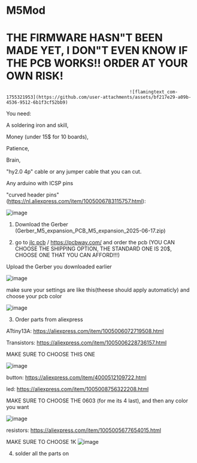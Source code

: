 # M5Mod 
#  THE FIRMWARE HASN"T BEEN MADE YET, I DON"T EVEN KNOW IF THE PCB WORKS!! ORDER AT YOUR OWN RISK!

                                                  ![flamingtext_com-1755321953](https://github.com/user-attachments/assets/bf217e29-a09b-4536-9512-6b1f3cf52bb9)



You need:

  A soldering iron and skill,

  Money (under 15$ for 10 boards),
  
  Patience,
  
  Brain,
  
  "hy2.0 4p" cable or any jumper cable that you can cut.

  Any arduino with ICSP pins
  
  "curved header pins" (https://nl.aliexpress.com/item/1005006783115757.html):
  
  ![image](https://github.com/user-attachments/assets/841323ce-b653-4e09-b451-ba94f7f360e3)

  
  


1. Download the Gerber (Gerber_M5_expansion_PCB_M5_expansion_2025-06-17.zip)
  
2. go to [jlc pcb](https://jlcpcb.com/) / https://pcbway.com/ and order the pcb (YOU CAN CHOOSE THE SHIPPING OPTION, THE STANDARD ONE IS 20$, CHOOSE ONE THAT YOU CAN AFFORD!!!)

  Upload the Gerber you downloaded earlier
  
  ![image](https://github.com/user-attachments/assets/91def4a5-9af6-4e57-bf2a-5c513a6e9854)
  
  make sure your settings are like this(theese should apply automaticly) and choose your pcb color
  
  ![image](https://github.com/user-attachments/assets/07e3cfc7-52f7-46c7-9bba-d95d8b69a0d1)

3. Order parts from aliexpress

  ATtiny13A:
  https://aliexpress.com/item/1005006072719508.html
  
  Transistors:
  https://aliexpress.com/item/1005006228736157.html
  
  MAKE SURE TO CHOOSE THIS ONE
  
  ![image](https://github.com/user-attachments/assets/4fd770f1-2071-4091-80e4-94bb85c71cee)
  
  
  button:
  https://aliexpress.com/item/4000512109722.html
  
  led:
  https://aliexpress.com/item/1005008756322208.html
  
  MAKE SURE TO CHOOSE THE 0603 (for me its 4 last), and then any color you want
  
  ![image](https://github.com/user-attachments/assets/cb2b9f4a-7374-4232-9607-96fb3bcdd5ca)
  
  
  resistors:
  https://aliexpress.com/item/1005005677654015.html
  
  MAKE SURE TO CHOOSE 1K
  ![image](https://github.com/user-attachments/assets/5d05194c-6094-40b8-898c-a4d7c5296165)

4. solder all the parts on
